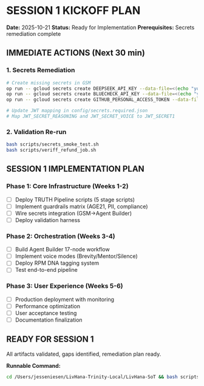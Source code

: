# SESSION 1 KICKOFF PLAN
**Date:** 2025-10-21
**Status:** Ready for Implementation
**Prerequisites:** Secrets remediation complete

## IMMEDIATE ACTIONS (Next 30 min)

### 1. Secrets Remediation
```bash
# Create missing secrets in GSM
op run -- gcloud secrets create DEEPSEEK_API_KEY --data-file=<(echo "your_deepseek_key")
op run -- gcloud secrets create BLUECHECK_API_KEY --data-file=<(echo "your_bluecheck_key") 
op run -- gcloud secrets create GITHUB_PERSONAL_ACCESS_TOKEN --data-file=<(echo "your_github_token")

# Update JWT mapping in config/secrets.required.json
# Map JWT_SECRET_REASONING and JWT_SECRET_VOICE to JWT_SECRET1
```

### 2. Validation Re-run
```bash
bash scripts/secrets_smoke_test.sh
bash scripts/veriff_refund_job.sh
```

## SESSION 1 IMPLEMENTATION PLAN

### Phase 1: Core Infrastructure (Weeks 1-2)
- [ ] Deploy TRUTH Pipeline scripts (5 stage scripts)
- [ ] Implement guardrails matrix (AGE21, PII, compliance)
- [ ] Wire secrets integration (GSM→Agent Builder)
- [ ] Deploy validation harness

### Phase 2: Orchestration (Weeks 3-4)
- [ ] Build Agent Builder 17-node workflow
- [ ] Implement voice modes (Brevity/Mentor/Silence)
- [ ] Deploy RPM DNA tagging system
- [ ] Test end-to-end pipeline

### Phase 3: User Experience (Weeks 5-6)
- [ ] Production deployment with monitoring
- [ ] Performance optimization
- [ ] User acceptance testing
- [ ] Documentation finalization

## READY FOR SESSION 1
All artifacts validated, gaps identified, remediation plan ready.

**Runnable Command:**
```bash
cd /Users/jesseniesen/LivHana-Trinity-Local/LivHana-SoT && bash scripts/secrets_smoke_test.sh
```
